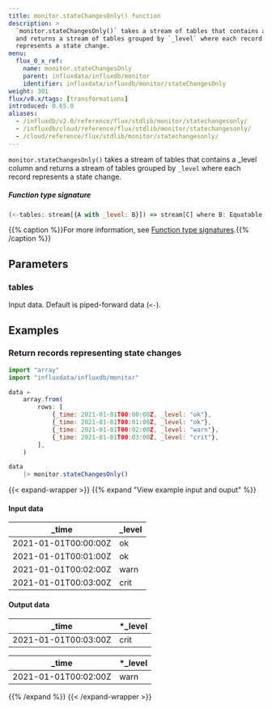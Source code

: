 ```yaml
---
title: monitor.stateChangesOnly() function
description: >
  `monitor.stateChangesOnly()` takes a stream of tables that contains a _level column
  and returns a stream of tables grouped by `_level` where each record
  represents a state change.
menu:
  flux_0_x_ref:
    name: monitor.stateChangesOnly
    parent: influxdata/influxdb/monitor
    identifier: influxdata/influxdb/monitor/stateChangesOnly
weight: 301
flux/v0.x/tags: [transformations]
introduced: 0.65.0
aliases:
  - /influxdb/v2.0/reference/flux/stdlib/monitor/statechangesonly/
  - /influxdb/cloud/reference/flux/stdlib/monitor/statechangesonly/
  - /cloud/reference/flux/stdlib/monitor/statechangesonly/
---
```


<!------------------------------------------------------------------------------

IMPORTANT: This page was generated from comments in the Flux source code. Any
edits made directly to this page will be overwritten the next time the
documentation is generated. 

To make updates to this documentation, update the function comments above the
function definition in the Flux source code:

https://github.com/influxdata/flux/blob/master/stdlib/influxdata/influxdb/monitor/monitor.flux#L263-L289

Contributing to Flux: https://github.com/influxdata/flux#contributing
Fluxdoc syntax: https://github.com/influxdata/flux/blob/master/docs/fluxdoc.md

------------------------------------------------------------------------------->

`monitor.stateChangesOnly()` takes a stream of tables that contains a _level column
and returns a stream of tables grouped by `_level` where each record
represents a state change.



##### Function type signature

```js
(<-tables: stream[{A with _level: B}]) => stream[C] where B: Equatable, C: Record
```

{{% caption %}}For more information, see [Function type signatures](/flux/v0.x/function-type-signatures/).{{% /caption %}}

## Parameters

### tables

Input data. Default is piped-forward data (`<-`).




## Examples

### Return records representing state changes

```js
import "array"
import "influxdata/influxdb/monitor"

data =
    array.from(
        rows: [
            {_time: 2021-01-01T00:00:00Z, _level: "ok"},
            {_time: 2021-01-01T00:01:00Z, _level: "ok"},
            {_time: 2021-01-01T00:02:00Z, _level: "warn"},
            {_time: 2021-01-01T00:03:00Z, _level: "crit"},
        ],
    )

data
    |> monitor.stateChangesOnly()

```

{{< expand-wrapper >}}
{{% expand "View example input and ouput" %}}

#### Input data

| _time                | _level  |
| -------------------- | ------- |
| 2021-01-01T00:00:00Z | ok      |
| 2021-01-01T00:01:00Z | ok      |
| 2021-01-01T00:02:00Z | warn    |
| 2021-01-01T00:03:00Z | crit    |


#### Output data

| _time                | *_level |
| -------------------- | ------- |
| 2021-01-01T00:03:00Z | crit    |

| _time                | *_level |
| -------------------- | ------- |
| 2021-01-01T00:02:00Z | warn    |

{{% /expand %}}
{{< /expand-wrapper >}}
